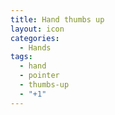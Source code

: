 ```yaml
---
title: Hand thumbs up
layout: icon
categories:
  - Hands
tags:
  - hand
  - pointer
  - thumbs-up
  - "+1"
---
```

